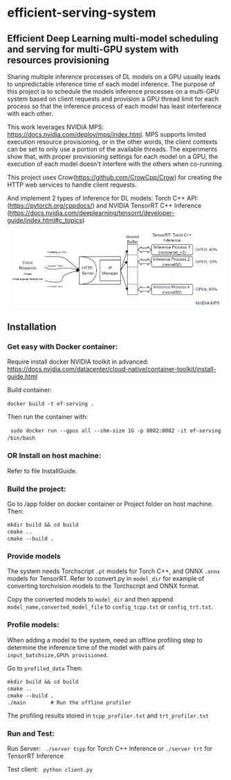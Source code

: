 # efficient-serving-system
## Efficient Deep Learning multi-model scheduling and serving for multi-GPU system with resources provisioning

Sharing multiple inference processes of DL models on a GPU
usually leads to unpredictable inference time of each model inference. The purpose of this project is to schedule the models inference processes on a multi-GPU system based 
on client requests and provision a GPU thread limit for each process so that the inference process of each model has least interference with each other. 

This work leverages NVIDIA MPS: https://docs.nvidia.com/deploy/mps/index.html. MPS supports limited execution resource provisioning, 
or in the other words, the client contexts can be set to only use a portion of the available threads. The experiments show that, with proper provisioning settings for each model 
on a GPU, the execution of each model doesn't interfere with the others when co-running.

This project uses Crow(https://github.com/CrowCpp/Crow) for creating the HTTP web services to handle client requests. 

And implement 2 types of Inference for DL models: Torch C++ API: (https://pytorch.org/cppdocs/) and NVIDIA TensorRT C++ Inference (https://docs.nvidia.com/deeplearning/tensorrt/developer-guide/index.html#c_topics)

![Architecture](architecture.png)
## Installation
### Get easy with Docker container:
  Require install docker NVIDIA toolkit in advanced: https://docs.nvidia.com/datacenter/cloud-native/container-toolkit/install-guide.html
  
  Build container:
  
  ``` docker build -t ef-serving . ```
  
  Then run the container with:
  
  ``` sudo docker run --gpus all --shm-size 1G -p 8082:8082 -it ef-serving /bin/bash```
 
### OR Install on host machine:
  Refer to file InstallGuide.
  
### Build the project:
  Go to /app folder on docker container or Project folder on host machine. Then:
  ```
  mkdir build && cd build
  cmake ..
  cmake --build .
  ```
### Provide models
  The system needs Torchscript ```.pt``` models for Torch C++, and ONNX ```.onnx``` models for TensorRT.
  Refer to convert.py in ```model_dir``` for example of converting torchvision models to the Torchscript and ONNX format.

  Copy the converted models to ```model_dir``` and then append ```model_name,converted_model_file``` to ```config_tcpp.txt``` or ```config_trt.txt```.

### Profile models:
  When adding a model to the system, need an offline profiling step to determine the inference time of the model with pairs of ```input_batchsize,GPU% provisioned```.
  
  Go to ```profiled_data``` Then:
  ```
  mkdir build && cd build
  cmake ..
  cmake --build .
  ./main        # Run the offline profiler 
  ```
  The profiling results stored in ```tcpp_profiler.txt``` and ```trt_profiler.txt```

### Run and Test:
  Run Server:
  ``` ./server tcpp``` for Torch C++ Inference or ```./server trt``` for TensorRT Inference
  
  Test client:
  ``` python client.py```
